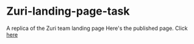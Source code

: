# Zuri-landing-page-task
A replica of the Zuri team landing page
Here's the published page. Click <a href="https://glorykach.github.io/Zuri-landing-page-task/">here</a>
